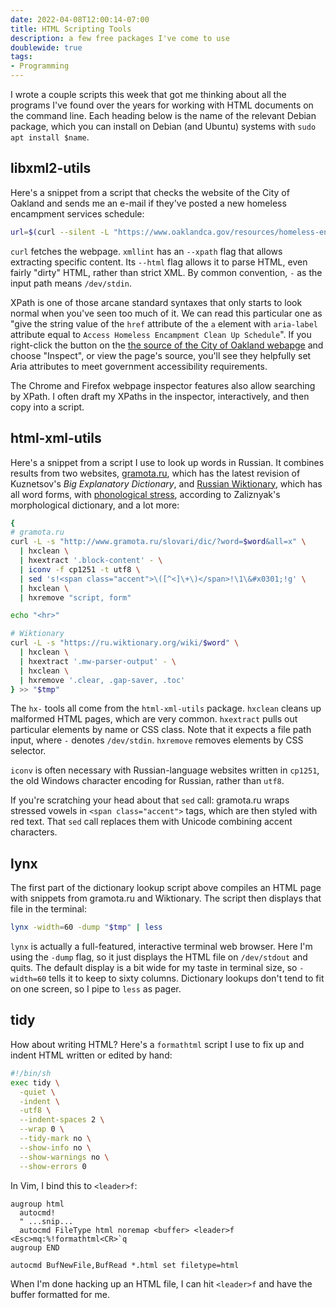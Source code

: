 ```yaml
---
date: 2022-04-08T12:00:14-07:00
title: HTML Scripting Tools
description: a few free packages I've come to use
doublewide: true
tags:
- Programming
---
```


I wrote a couple scripts this week that got me thinking about all the programs I've found over the years for working with HTML documents on the command line.  Each heading below is the name of the relevant Debian package, which you can install on Debian (and Ubuntu) systems with `sudo apt install $name`.

## libxml2-utils

Here's a snippet from a script that checks the website of the City of Oakland and sends me an e-mail if they've posted a new homeless encampment services schedule:

```sh
url=$(curl --silent -L "https://www.oaklandca.gov/resources/homeless-encampment-cleanup-schedule" | xmllint --html --nowarning --xpath 'string(//a[@aria-label="Access Homeless Encampment Clean Up Schedule"]/@href)' - 2>/dev/null)
```

`curl` fetches the webpage.  `xmllint` has an `--xpath` flag that allows extracting specific content.  Its `--html` flag allows it to parse HTML, even fairly "dirty" HTML, rather than strict XML.  By common convention, `-` as the input path means `/dev/stdin`.

XPath is one of those arcane standard syntaxes that only starts to look normal when you've seen too much of it.  We can read this particular one as "give the string value of the `href` attribute of the `a` element with `aria-label` attribute equal to `Access Homeless Encampment Clean Up Schedule`".  If you right-click the button on the [the source of the City of Oakland webapge](https://www.oaklandca.gov/resources/homeless-encampment-cleanup-schedule) and choose "Inspect", or view the page's source, you'll see they helpfully set Aria attributes to meet government accessibility requirements.

The Chrome and Firefox webpage inspector features also allow searching by XPath.  I often draft my XPaths in the inspector, interactively, and then copy into a script.

## html-xml-utils

Here's a snippet from a script I use to look up words in Russian.  It combines results from two websites, [gramota.ru](https://gramota.ru), which has the latest revision of Kuznetsov's _Big Explanatory Dictionary_, and [Russian Wiktionary](https://ru.wiktionary.org), which has all word forms, with [phonological stress](https://en.wikipedia.org/wiki/Stress_(linguistics)), according to Zaliznyak's morphological dictionary, and a lot more:

```sh
{
# gramota.ru
curl -L -s "http://www.gramota.ru/slovari/dic/?word=$word&all=x" \
  | hxclean \
  | hxextract '.block-content' - \
  | iconv -f cp1251 -t utf8 \
  | sed 's!<span class="accent">\([^<]\+\)</span>!\1\&#x0301;!g' \
  | hxclean \
  | hxremove "script, form"

echo "<hr>"

# Wiktionary
curl -L -s "https://ru.wiktionary.org/wiki/$word" \
  | hxclean \
  | hxextract '.mw-parser-output' - \
  | hxclean \
  | hxremove '.clear, .gap-saver, .toc'
} >> "$tmp"
```

The `hx-` tools all come from the `html-xml-utils` package.  `hxclean` cleans up malformed HTML pages, which are very common.  `hxextract` pulls out particular elements by name or CSS class.  Note that it expects a file path input, where `-` denotes `/dev/stdin`.  `hxremove` removes elements by CSS selector.

`iconv` is often necessary with Russian-language websites written in `cp1251`, the old Windows character encoding for Russian, rather than `utf8`.

If you're scratching your head about that `sed` call: gramota.ru wraps stressed vowels in `<span class="accent">` tags, which are then styled with red text.  That `sed` call replaces them with Unicode combining accent characters.

## lynx

The first part of the dictionary lookup script above compiles an HTML page with snippets from gramota.ru and Wiktionary.  The script then displays that file in the terminal:

```sh
lynx -width=60 -dump "$tmp" | less
```

`lynx` is actually a full-featured, interactive terminal web browser.  Here I'm using the `-dump` flag, so it just displays the HTML file on `/dev/stdout` and quits.  The default display is a bit wide for my taste in terminal size, so `-width=60` tells it to keep to sixty columns.  Dictionary lookups don't tend to fit on one screen, so I pipe to `less` as pager.

## tidy

How about writing HTML?  Here's a `formathtml` script I use to fix up and indent HTML written or edited by hand:

```sh
#!/bin/sh
exec tidy \
  -quiet \
  -indent \
  -utf8 \
  --indent-spaces 2 \
  --wrap 0 \
  --tidy-mark no \
  --show-info no \
  --show-warnings no \
  --show-errors 0
```

In Vim, I bind this to `<leader>f`:

```vimscript
augroup html
  autocmd!
  " ...snip...
  autocmd FileType html noremap <buffer> <leader>f <Esc>mq:%!formathtml<CR>`q
augroup END

autocmd BufNewFile,BufRead *.html set filetype=html
```

When I'm done hacking up an HTML file, I can hit `<leader>f` and have the buffer formatted for me.
